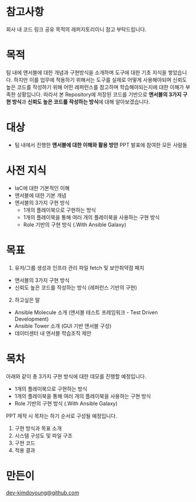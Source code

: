 # 참고사항
회사 내 코드 링크 공유 목적의 레퍼지토리이니 참고 부탁드립니다.

# 목적
팀 내에 앤서블에 대한 개념과 구현방식을 소개하며 도구에 대한 기초 지식을 쌓았습니다. 하지만 이를 업무에 적용하기 위해서는 도구를 실제로 어떻게 사용해야되며 신뢰도 높은 코드를 작성하기 위해 어떤 레퍼런스를 참고하며 학습해야되는지에 대한 이해가 부족한 상황입니다. 따라서 본 Repository에 저장된 코드를 기반으로 **앤서블의 3가지 구현 방식**과 **신뢰도 높은 코드를 작성하는 방식**에 대해 알아보겠습니다.

# 대상
- 팀 내에서 진행한 **앤서블에 대한 이해와 활용 방안** PPT 발표에 참여한 모든 사람들

# 사전 지식
- IaC에 대한 기본적인 이해
- 앤서블에 대한 기본 개념
- 앤서블의 3가지 구현 방식
  - 1개의 플레이북으로 구현하는 방식
  - 1개의 플레이북을 통해 여러 개의 플레이북을 사용하는 구현 방식
  - Role 기반의 구현 방식 (.With Ansible Galaxy)

# 목표
1. 유저/그룹 생성과 인프라 관리 파일 fetch 및 보안취약점 패치
- 앤서블의 3가지 구현 방식
- 신뢰도 높은 코드를 작성하는 방식 (레퍼런스 기반의 구현)
2. 하고싶은 말
- Ansible Molecule 소개 (앤서블 테스트 프레임워크 - Test Driven Development)
- Ansible Tower 소개 (GUI 기반 앤서블 구성)
- 데이터센터 내 앤서블 학습조직 제안

# 목차
아래와 같이 총 3가지 구현 방식에 대한 데모를 진행할 예정입니다.
- 1개의 플레이북으로 구현하는 방식
- 1개의 플레이북을 통해 여러 개의 플레이북을 사용하는 구현 방식
- Role 기반의 구현 방식 (.With Ansible Galaxy)  

PPT 제작 시 목차는 하기 순서로 구성될 예정입니다.
1. 구현 방식과 목표 소개
2. 시스템 구성도 및 파일 구조
3. 구현 코드
4. 적용 결과

# 만든이
dev-kimdoyoung@github.com
